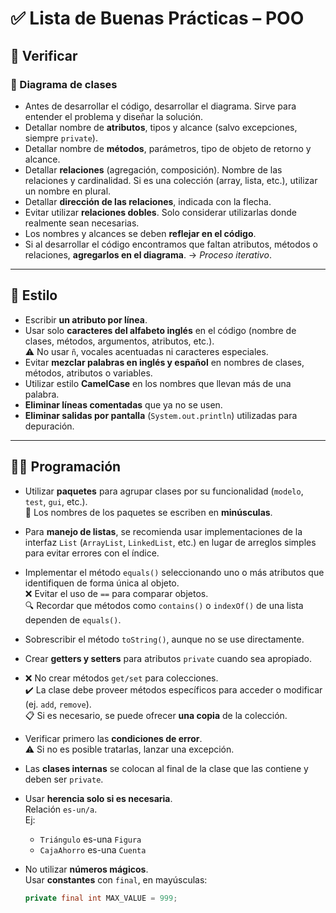 # ✅ Lista de Buenas Prácticas – POO

## 📌 Verificar

### 🧩 Diagrama de clases
- Antes de desarrollar el código, desarrollar el diagrama. Sirve para entender el problema y diseñar la solución.
- Detallar nombre de **atributos**, tipos y alcance (salvo excepciones, siempre `private`).
- Detallar nombre de **métodos**, parámetros, tipo de objeto de retorno y alcance.
- Detallar **relaciones** (agregación, composición). Nombre de las relaciones y cardinalidad. Si es una colección (array, lista, etc.), utilizar un nombre en plural.
- Detallar **dirección de las relaciones**, indicada con la flecha.
- Evitar utilizar **relaciones dobles**. Solo considerar utilizarlas donde realmente sean necesarias.
- Los nombres y alcances se deben **reflejar en el código**.
- Si al desarrollar el código encontramos que faltan atributos, métodos o relaciones, **agregarlos en el diagrama**. → *Proceso iterativo*.

---

## 🎨 Estilo

- Escribir **un atributo por línea**.
- Usar solo **caracteres del alfabeto inglés** en el código (nombre de clases, métodos, argumentos, atributos, etc.).  
  ⚠️ No usar `ñ`, vocales acentuadas ni caracteres especiales.
- Evitar **mezclar palabras en inglés y español** en nombres de clases, métodos, atributos o variables.
- Utilizar estilo **CamelCase** en los nombres que llevan más de una palabra.
- **Eliminar líneas comentadas** que ya no se usen.
- **Eliminar salidas por pantalla** (`System.out.println`) utilizadas para depuración.

---

## 👨‍💻 Programación

- Utilizar **paquetes** para agrupar clases por su funcionalidad (`modelo`, `test`, `gui`, etc.).  
  📌 Los nombres de los paquetes se escriben en **minúsculas**.
  
- Para **manejo de listas**, se recomienda usar implementaciones de la interfaz `List` (`ArrayList`, `LinkedList`, etc.) en lugar de arreglos simples para evitar errores con el índice.

- Implementar el método `equals()` seleccionando uno o más atributos que identifiquen de forma única al objeto.  
  ❌ Evitar el uso de `==` para comparar objetos.  
  🔍 Recordar que métodos como `contains()` o `indexOf()` de una lista dependen de `equals()`.

- Sobrescribir el método `toString()`, aunque no se use directamente.

- Crear **getters y setters** para atributos `private` cuando sea apropiado.

- ❌ No crear métodos `get/set` para colecciones.  
  ✔️ La clase debe proveer métodos específicos para acceder o modificar (ej. `add`, `remove`).  
  📋 Si es necesario, se puede ofrecer **una copia** de la colección.

- Verificar primero las **condiciones de error**.  
  ⚠️ Si no es posible tratarlas, lanzar una excepción.

- Las **clases internas** se colocan al final de la clase que las contiene y deben ser `private`.

- Usar **herencia solo si es necesaria**.  
  Relación `es-un/a`.  
  Ej:  
  - `Triángulo` es-una `Figura`  
  - `CajaAhorro` es-una `Cuenta`

- No utilizar **números mágicos**.  
  Usar **constantes** con `final`, en mayúsculas:  
  ```java
  private final int MAX_VALUE = 999;
